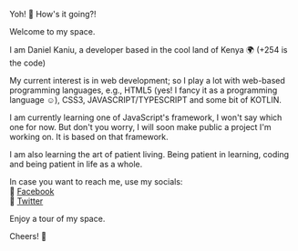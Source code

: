 Yoh! :wave: How's it going?! 

Welcome to my space.

I am Daniel Kaniu, a developer based in the cool land of Kenya :earth_africa: (+254 is the code)

My current interest is in web development; so I play a lot with web-based programming languages, 
  e.g., HTML5 (yes! I fancy it as a programming language :relaxed:), CSS3, JAVASCRIPT/TYPESCRIPT and some bit of KOTLIN.

I am currently learning one of JavaScript's framework, I won't say which one for now. But don't you worry, I will soon make public 
  a project I'm working on.  It is based on that framework. 
  
I am also learning the art of patient living. Being patient in learning, coding and being patient in life as a whole.

In case you want to reach me, use my socials:
  <br>
  :large_blue_diamond: [Facebook](https://www.facebook.com/Halleluyeahhh/)
  <br>
  :large_blue_circle: [Twitter](https://twitter.com/KaniuDaniel)
  
Enjoy a tour of my space.

Cheers! :baby_bottle:

<!---
DanielKaniu/DanielKaniu is a ✨ special ✨ repository because its `README.md` (this file) appears on your GitHub profile.
You can click the Preview link to take a look at your changes.
--->
